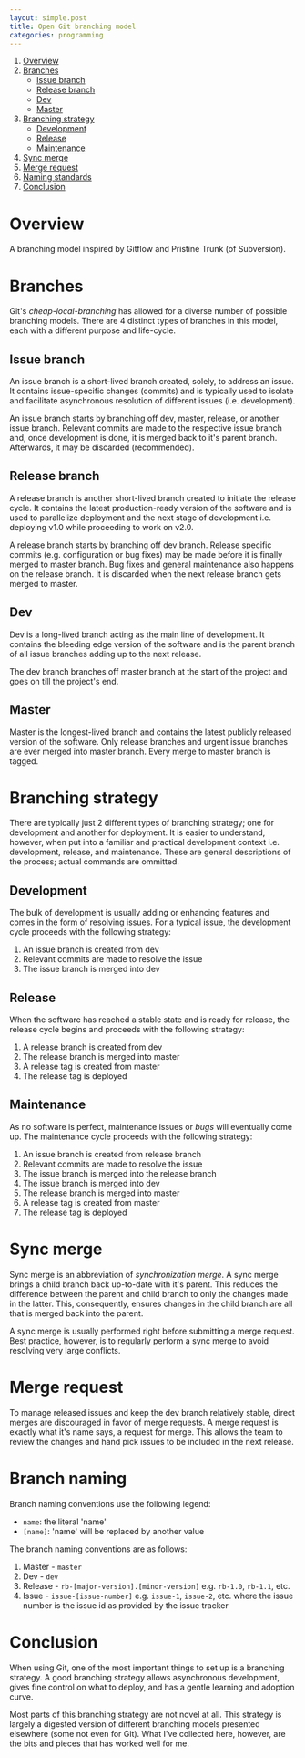 ```yaml
---
layout: simple.post
title: Open Git branching model
categories: programming
---
```


1. [Overview](#overview)
2. [Branches](#branches)
    - [Issue branch](#issue-branch)
    - [Release branch](#release-branch)
    - [Dev](#dev)
    - [Master](#master)
3. [Branching strategy](#branching-strategy)
    - [Development](#development)
    - [Release](#release)
    - [Maintenance](#maintenance)
4. [Sync merge](#)
5. [Merge request](#merge-request)
6. [Naming standards](#naming-standards)
7. [Conclusion](#conclusion)

# Overview

A branching model inspired by Gitflow and Pristine Trunk (of Subversion).

# Branches

Git's *cheap-local-branching* has allowed for a diverse number of possible branching models. There are 4 distinct types of branches in this model, each with a different purpose and life-cycle.

## Issue branch

An issue branch is a short-lived branch created, solely, to address an issue. It contains issue-specific changes (commits) and is typically used to isolate and facilitate asynchronous resolution of different issues (i.e. development).

An issue branch starts by branching off dev, master, release, or another issue branch. Relevant commits are made to the respective issue branch and, once development is done, it is merged back to it's parent branch. Afterwards, it may be discarded (recommended).

## Release branch

A release branch is another short-lived branch created to initiate the release cycle. It contains the latest production-ready version of the software and is used to parallelize deployment and the next stage of development i.e. deploying v1.0 while proceeding to work on v2.0.

A release branch starts by branching off dev branch. Release specific commits (e.g. configuration or bug fixes) may be made before it is finally merged to master branch. Bug fixes and general maintenance also happens on the release branch. It is discarded when the next release branch gets merged to master.

## Dev

Dev is a long-lived branch acting as the main line of development. It contains the bleeding edge version of the software and is the parent branch of all issue branches adding up to the next release.

The dev branch branches off master branch at the start of the project and goes on till the project's end.

## Master

Master is the longest-lived branch and contains the latest publicly released version of the software. Only release branches and urgent issue branches are ever merged into master branch. Every merge to master branch is tagged.

# Branching strategy

There are typically just 2 different types of branching strategy; one for development and another for deployment. It is easier to understand, however, when put into a familiar and practical development context i.e. development, release, and maintenance. These are general descriptions of the process; actual commands are ommitted.

## Development

The bulk of development is usually adding or enhancing features and comes in the form of resolving issues. For a typical issue, the development cycle proceeds with the following strategy:

1. An issue branch is created from dev
2. Relevant commits are made to resolve the issue
3. The issue branch is merged into dev

## Release

When the software has reached a stable state and is ready for release, the release cycle begins and proceeds with the following strategy:

1. A release branch is created from dev
2. The release branch is merged into master
3. A release tag is created from master
4. The release tag is deployed

## Maintenance

As no software is perfect, maintenance issues or *bugs* will eventually come up. The maintenance cycle proceeds with the following strategy:

1. An issue branch is created from release branch
2. Relevant commits are made to resolve the issue
3. The issue branch is merged into the release branch
4. The issue branch is merged into dev
5. The release branch is merged into master
6. A release tag is created from master
7. The release tag is deployed

# Sync merge

Sync merge is an abbreviation of *synchronization merge*. A sync merge brings a child branch back up-to-date with it's parent. This reduces the difference between the parent and child branch to only the changes made in the latter. This, consequently, ensures changes in the child branch are all that is merged back into the parent.

A sync merge is usually performed right before submitting a merge request. Best practice, however, is to regularly perform a sync merge to avoid resolving very large conflicts.

# Merge request

To manage released issues and keep the dev branch relatively stable, direct merges are discouraged in favor of merge requests. A merge request is exactly what it's name says, a request for merge. This allows the team to review the changes and hand pick issues to be included in the next release.

# Branch naming

Branch naming conventions use the following legend:

- `name`: the literal 'name'
- `[name]`: 'name' will be replaced by another value

The branch naming conventions are as follows:

1. Master - `master`
2. Dev - `dev`
3. Release - `rb-[major-version].[minor-version]` e.g. `rb-1.0`, `rb-1.1`, etc.
4. Issue - `issue-[issue-number]` e.g. `issue-1`, `issue-2`, etc. where the issue number is the issue id as provided by the issue tracker

# Conclusion

When using Git, one of the most important things to set up is a branching strategy. A good branching strategy allows asynchronous development, gives fine control on what to deploy, and has a gentle learning and adoption curve.

Most parts of this branching strategy are not novel at all. This strategy is largely a digested version of different branching models presented elsewhere (some not even for Git). What I've collected here, however, are the bits and pieces that has worked well for me.
